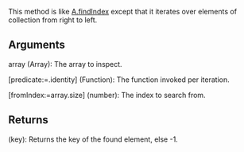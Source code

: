 This method is like [A.findIndex](/?id=findindex) except that it iterates over elements of collection from right to left.

## Arguments
array (Array): The array to inspect.

[predicate:=.identity] (Function): The function invoked per iteration.

[fromIndex:=array.size] (number): The index to search from.


## Returns
(key): Returns the key of the found element, else -1.
